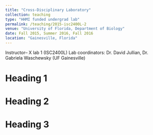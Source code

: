 ```yaml
---
title: "Cross-Disciplinary Laboratory"
collection: teaching
type: "HHMI funded undergrad lab"
permalink: /teaching/2015-isc2400L-2
venue: "University of Florida, Department of Biology"
date: Fall 2015, Summer 2016, Fall 2016
location: "Gainesville, Florida"
---
```


 Instructor– X lab 1 (ISC2400L)
Lab coordinators: Dr. David Jullian, Dr. Gabriela Waschewsky (UF Gainesville) 


Heading 1
======

Heading 2
======

Heading 3
======
	           		           
		
